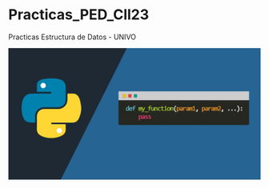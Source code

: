 # Practicas_PED_Cll23

Practicas Estructura de Datos - UNIVO

![Imagen descriptiva de lenguaje usado](Practica_Estructura1/python.jpg)
